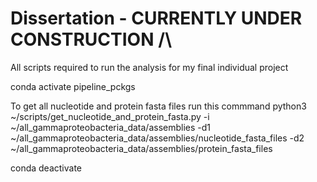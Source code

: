 # Dissertation - CURRENTLY UNDER CONSTRUCTION /\
All scripts required to run the analysis for my final individual project

conda activate pipeline_pckgs

To get all nucleotide and protein fasta files run this commmand
python3 ~/scripts/get_nucleotide_and_protein_fasta.py -i ~/all_gammaproteobacteria_data/assemblies -d1 ~/all_gammaproteobacteria_data/assemblies/nucleotide_fasta_files -d2 ~/all_gammaproteobacteria_data/assemblies/protein_fasta_files

conda deactivate 
